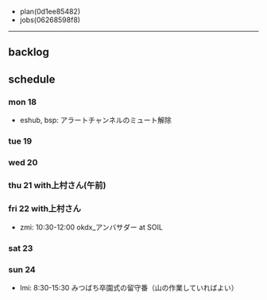 
- plan(0d1ee85482)
- jobs(06268598f8)
---

## backlog

## schedule
### mon 18
- eshub, bsp: アラートチャンネルのミュート解除
### tue 19
### wed 20
### thu 21 with上村さん(午前)
### fri 22 with上村さん
- zmi: 10:30-12:00 okdx_アンバサダー at SOIL
### sat 23
### sun 24
- lmi: 8:30-15:30 みつばち卒園式の留守番（山の作業していればよい）




